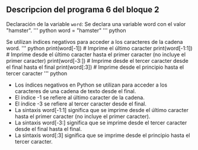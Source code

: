 ## Descripcion del programa 6 del bloque 2

Declaración de la variable `word`: Se declara una variable word con el valor "hamster".
''' python
word = "hamster"
''' python

Se utilizan índices negativos para acceder a los caracteres de la cadena word.
''' python
print(word[-1])  # Imprime el último caracter
print(word[-1:1])  # Imprime desde el último caracter hasta el primer caracter (no incluye el primer caracter)
print(word[-3:])  # Imprime desde el tercer caracter desde el final hasta el final
print(word[:3])  # Imprime desde el principio hasta el tercer caracter
''' python


- Los índices negativos en Python se utilizan para acceder a los caracteres de una cadena de texto desde el final.
- El índice -1 se refiere al último caracter de la cadena.
- El índice -3 se refiere al tercer caracter desde el final.
- La sintaxis word[-1:1] significa que se imprime desde el último caracter hasta el primer caracter (no incluye el primer caracter).
- La sintaxis word[-3:] significa que se imprime desde el tercer caracter desde el final hasta el final.
- La sintaxis word[:3] significa que se imprime desde el principio hasta el tercer caracter.


